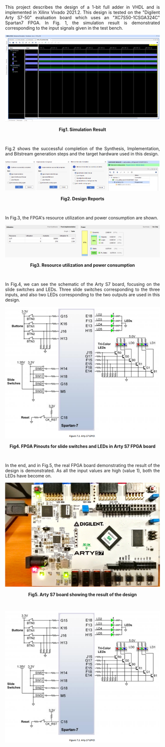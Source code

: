 <p align="justify"> This project describes the design of a 1-bit full adder in VHDL and is implemented in Xilinx Vivado 2021.2. This design is tested on the "Digilent Arty S7-50" evaluation board which uses an "XC7S50-1CSGA324C" Spartan7 FPGA. In Fig. 1, the simulation result is demonstrated corresponding to the input signals given in the test bench. </p>

![Example Image](FA1b_Simulation.png)

**<p align="center">Fig1. Simulation Result</p>**
<br>

<p align="justify">Fig.2 shows the successful completion of the Synthesis, Implementation, and Bitstream generation steps and the target hardware used in this design.</p>

![Example Image](FA1b_AllStepsReports.png)

**<p align="center">Fig2. Design Reports</p>**
<br>

<p align="justify">In Fig.3, the FPGA's resource utilization and power consumption are shown.</p>

![Example Image](FA1b_Resource_Utilization.png)
**<p align="center">Fig3. Resource utilization and power consumption</p>**
<br>

<p align="justify">In Fig.4, we can see the schematic of the Arty S7 board, focusing on the slide switches and LEDs. Three slide switches corresponding to the three inputs, and also two LEDs corresponding to the two outputs are used in this design. </p>

![Example Image](ArtyS7_SW,BTN,LED.png)

**<p align="center">Fig4. FPGA Pinouts for slide switches and LEDs in Arty S7 FPGA board</p>**
<br>

<p align="justify">In the end, and in Fig.5, the real FPGA board demonstrating the result of the design is demonstrated. As all the input values are high (value 1), both the LEDs have become on.</p>

![Example Image](ArtyS7.jpg)

**<p align="center">Fig5. Arty S7 board showing the result of the design</p>**
<br>

![Example Image](Images/ArtyS7_SW,BTN,LED.png)
